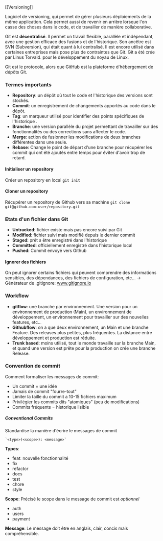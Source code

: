 [[Versioning]]

Logiciel de versioning, qui permet de gérer plusieurs déploiements de la même application.
Cela permet aussi de revenir en arrière lorsque l'on casse des choses dans le code, et de travailler de manière collaborative.

Git est **décentralisé**. Il permet un travail flexible, parallèle et indépendant, avec une gestion efficace des fusions et de l'historique.
Son ancêtre est SVN (Subversion), qui était quant à lui centralisé. Il est encore utilisé dans certaines entreprises mais pose plus de contraintes que Git.
Git a été crée par Linus Torvald. pour le développement du noyau de Linux.

Git est le protocole, alors que GitHub est la plateforme d'hébergement de dépôts Git. 

### Termes importants

- **Repository**: un dépôt où tout le code et l'historique des versions sont stockés.
- **Commit**: un enregistrement de changements apportés au code dans le dépôt.
- **Tag**: un marqueur utilisé pour identifier des points spécifiques de l'historique .
- **Branche**: une version parallèle du projet permettant de travailler sur des fonctionnalités ou des corrections sans affecter le code.
- **Merge**: action de fusionner les modifications de deux branches différentes dans une seule.
- **Rebase**: Change le point de départ d'une branche pour récupérer les commit qui ont été ajoutés entre temps pour éviter d'avoir trop de retard.


#### Initialiser un repository

Créer un repository en local
`git init`

#### Cloner un repository

Récupérer un repository de Github vers sa machine
`git clone git@github.com:user/repository.git`

### Etats d'un fichier dans Git

- **Untracked**: fichier existe mais pas encore suivi par Git
- **Modified**: fichier suivi mais modifié depuis le dernier commit
- **Staged**: prêt a être enregistré dans l'historique
- **Committed**: officiellement enregistré dans l'historique local
- **Pushed**: Commit envoyé vers Github

#### Ignorer des fichiers

On peut ignorer certains fichiers qui peuvent comprendre des informations sensibles, des dépendances, des fichiers de configuration, etc...
-> Générateur de .gitignore: www.gitignore.io

### Workflow

- **gitflow**: une branche par environnement. Une version pour un environnement de production (Main), un environnement de développement, un environnement pour travailler sur des nouvelles features, etc...
- **Githubflow**: on a que deux environnement, un Main et une branche Feature. Des releases plus petites, plus fréquentes. La distance entre développement et production est réduite.
- **Trunk based**: moins utilisé, tout le monde travaille sur la branche Main, et quand une version est prête pour la production on crée une branche Release.

### Convention de commit

Comment formaliser les messages de commit:
- Un commit = une idée
- Jamais de commit "fourre-tout"
- Limiter la taille du commit a 10-15 fichiers maximum
- Privilégier les commits dits "atomiques" (peu de modifications)
- Commits fréquents = historique lisible 

##### Conventional Commits
Standardise la manière d'écrire le messages de commit

```ad-important
`<type>(<scope>): <message>`
```

**Types**:
- feat: nouvelle fonctionnalité
- fix
- refactor
- docs
- test
- chore
- style

**Scope**:
Précisé le scope dans le message de commit est *optionnel*
- auth
- users
- payment

**Message**:
Le message doit être en anglais, clair, concis mais compréhensible.

